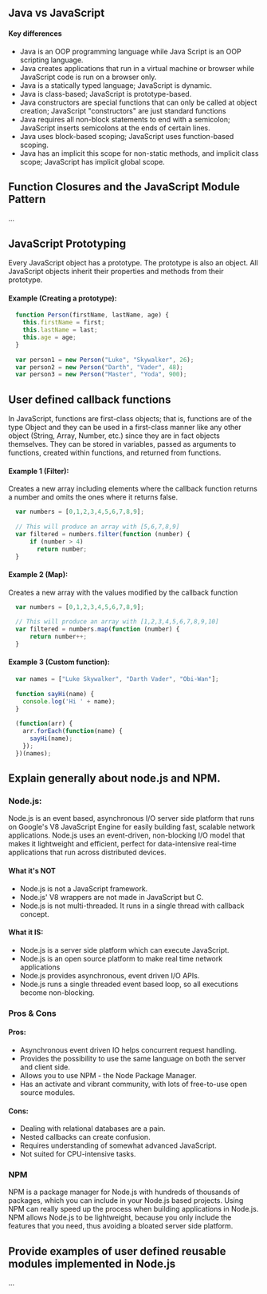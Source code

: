 ## Java vs JavaScript
#### Key differences
- Java is an OOP programming language while Java Script is an OOP scripting language.
- Java creates applications that run in a virtual machine or browser while JavaScript code is run on a browser only.
- Java is a statically typed language; JavaScript is dynamic.
- Java is class-based; JavaScript is prototype-based.
- Java constructors are special functions that can only be called at object creation; JavaScript "constructors" are just standard functions
- Java requires all non-block statements to end with a semicolon; JavaScript inserts semicolons at the ends of certain lines.
- Java uses block-based scoping; JavaScript uses function-based scoping.
- Java has an implicit this scope for non-static methods, and implicit class scope; JavaScript has implicit global scope.

## Function Closures and the JavaScript Module Pattern
...

## JavaScript Prototyping
Every JavaScript object has a prototype. The prototype is also an object. All JavaScript objects inherit their properties and methods from their prototype.

#### Example (Creating a prototype):
```javascript
  function Person(firstName, lastName, age) {
    this.firstName = first;
    this.lastName = last;
    this.age = age;
  }
  
  var person1 = new Person("Luke", "Skywalker", 26);
  var person2 = new Person("Darth", "Vader", 48);
  var person3 = new Person("Master", "Yoda", 900);
```

## User defined callback functions
In JavaScript, functions are first-class objects; that is, functions are of the type Object and they can be used in a first-class manner like any other object (String, Array, Number, etc.) since they are in fact objects themselves. They can be stored in variables, passed as arguments to functions, created within functions, and returned from functions.

#### Example 1 (Filter):
Creates a new array including elements where the callback function returns a number and omits the ones where it returns false.
```javascript
  var numbers = [0,1,2,3,4,5,6,7,8,9];
  
  // This will produce an array with [5,6,7,8,9]
  var filtered = numbers.filter(function (number) {
      if (number > 4)
        return number;
  }
```

#### Example 2 (Map):
Creates a new array with the values modified by the callback function
```javascript
  var numbers = [0,1,2,3,4,5,6,7,8,9];
  
  // This will produce an array with [1,2,3,4,5,6,7,8,9,10]
  var filtered = numbers.map(function (number) {
      return number++;
  }
```

#### Example 3 (Custom function):
```javascript
  var names = ["Luke Skywalker", "Darth Vader", "Obi-Wan"];
  
  function sayHi(name) {
    console.log('Hi ' + name);
  }
  
  (function(arr) {
    arr.forEach(function(name) {
      sayHi(name);
    });
  })(names);
```

## Explain generally about node.js and NPM.
### Node.js:
Node.js is an event based, asynchronous I/O server side platform that runs on Google's V8 JavaScript Engine for easily building fast, scalable network applications. Node.js uses an event-driven, non-blocking I/O model that makes it lightweight and efficient, perfect for data-intensive real-time applications that run across distributed devices.

#### What it's NOT
- Node.js is not a JavaScript framework.
- Node.js' V8 wrappers are not made in JavaScript but C.
- Node.js is not multi-threaded. It runs in a single thread with callback concept.

#### What it IS:
- Node.js is a server side platform which can execute JavaScript.
- Node.js is an open source platform to make real time network applications
- Node.js provides asynchronous, event driven I/O APIs.
- Node.js runs a single threaded event based loop, so all executions become non-blocking.

### Pros & Cons
#### Pros:
- Asynchronous event driven IO helps concurrent request handling.
- Provides the possibility to use the same language on both the server and client side.
- Allows you to use NPM - the Node Package Manager.
- Has an activate and vibrant community, with lots of free-to-use open source modules.

#### Cons:
- Dealing with relational databases are a pain.
- Nested callbacks can create confusion.
- Requires understanding of somewhat advanced JavaScript.
- Not suited for CPU-intensive tasks.

### NPM
NPM is a package manager for Node.js with hundreds of thousands of packages, which you can include in your Node.js based projects. Using NPM can really speed up the process when building applications in Node.js. NPM allows Node.js to be lightweight, because you only include the features that you need, thus avoiding a bloated server side platform.

## Provide examples of user defined reusable modules implemented in Node.js
...
